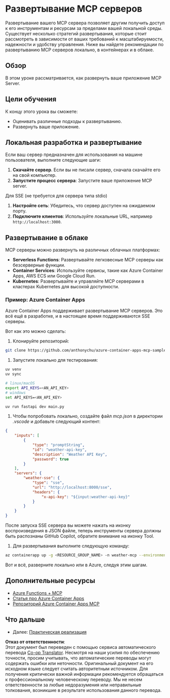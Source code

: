<!--
CO_OP_TRANSLATOR_METADATA:
{
  "original_hash": "1d9dc83260576b76f272d330ed93c51f",
  "translation_date": "2025-07-04T15:34:02+00:00",
  "source_file": "03-GettingStarted/09-deployment/README.md",
  "language_code": "ru"
}
-->
# Развертывание MCP серверов

Развертывание вашего MCP сервера позволяет другим получить доступ к его инструментам и ресурсам за пределами вашей локальной среды. Существует несколько стратегий развертывания, которые стоит рассмотреть в зависимости от ваших требований к масштабируемости, надежности и удобству управления. Ниже вы найдете рекомендации по развертыванию MCP серверов локально, в контейнерах и в облаке.

## Обзор

В этом уроке рассматривается, как развернуть ваше приложение MCP Server.

## Цели обучения

К концу этого урока вы сможете:

- Оценивать различные подходы к развертыванию.
- Развернуть ваше приложение.

## Локальная разработка и развертывание

Если ваш сервер предназначен для использования на машине пользователя, выполните следующие шаги:

1. **Скачайте сервер**. Если вы не писали сервер, сначала скачайте его на свой компьютер.  
1. **Запустите процесс сервера**: Запустите ваше приложение MCP server.

Для SSE (не требуется для сервера типа stdio)

1. **Настройте сеть**: Убедитесь, что сервер доступен на ожидаемом порту.  
1. **Подключите клиентов**: Используйте локальные URL, например `http://localhost:3000`.

## Развертывание в облаке

MCP серверы можно развернуть на различных облачных платформах:

- **Serverless Functions**: Развертывайте легковесные MCP серверы как безсерверные функции.  
- **Container Services**: Используйте сервисы, такие как Azure Container Apps, AWS ECS или Google Cloud Run.  
- **Kubernetes**: Развертывайте и управляйте MCP серверами в кластерах Kubernetes для высокой доступности.

### Пример: Azure Container Apps

Azure Container Apps поддерживает развертывание MCP серверов. Это всё ещё в разработке, и в настоящее время поддерживаются SSE серверы.

Вот как это можно сделать:

1. Клонируйте репозиторий:

  ```sh
  git clone https://github.com/anthonychu/azure-container-apps-mcp-sample.git
  ```

1. Запустите локально для тестирования:

  ```sh
  uv venv
  uv sync

  # linux/macOS
  export API_KEYS=<AN_API_KEY>
  # windows
  set API_KEYS=<AN_API_KEY>

  uv run fastapi dev main.py
  ```

1. Чтобы попробовать локально, создайте файл *mcp.json* в директории *.vscode* и добавьте следующий контент:

  ```json
  {
      "inputs": [
          {
              "type": "promptString",
              "id": "weather-api-key",
              "description": "Weather API Key",
              "password": true
          }
      ],
      "servers": {
          "weather-sse": {
              "type": "sse",
              "url": "http://localhost:8000/sse",
              "headers": {
                  "x-api-key": "${input:weather-api-key}"
              }
          }
      }
  }
  ```

  После запуска SSE сервера вы можете нажать на иконку воспроизведения в JSON файле, теперь инструменты сервера должны быть распознаны GitHub Copilot, обратите внимание на иконку Tool.

1. Для развертывания выполните следующую команду:

  ```sh
  az containerapp up -g <RESOURCE_GROUP_NAME> -n weather-mcp --environment mcp -l westus --env-vars API_KEYS=<AN_API_KEY> --source .
  ```

Вот и всё, разверните локально или в Azure, следуя этим шагам.

## Дополнительные ресурсы

- [Azure Functions + MCP](https://learn.microsoft.com/en-us/samples/azure-samples/remote-mcp-functions-dotnet/remote-mcp-functions-dotnet/)
- [Статья про Azure Container Apps](https://techcommunity.microsoft.com/blog/appsonazureblog/host-remote-mcp-servers-in-azure-container-apps/4403550)
- [Репозиторий Azure Container Apps MCP](https://github.com/anthonychu/azure-container-apps-mcp-sample)

## Что дальше

- Далее: [Практическая реализация](../../04-PracticalImplementation/README.md)

**Отказ от ответственности**:  
Этот документ был переведен с помощью сервиса автоматического перевода [Co-op Translator](https://github.com/Azure/co-op-translator). Несмотря на наши усилия по обеспечению точности, просим учитывать, что автоматические переводы могут содержать ошибки или неточности. Оригинальный документ на его исходном языке следует считать авторитетным источником. Для получения критически важной информации рекомендуется обращаться к профессиональному человеческому переводу. Мы не несем ответственности за любые недоразумения или неправильные толкования, возникшие в результате использования данного перевода.